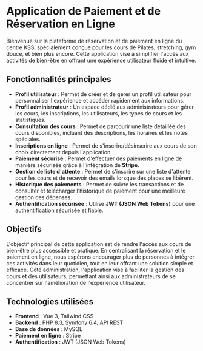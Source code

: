 # Application de Paiement et de Réservation en Ligne

Bienvenue sur la plateforme de réservation et de paiement en ligne du centre KSS, spécialement conçue pour les cours de Pilates, stretching, gym douce, et bien plus encore. Cette application vise à simplifier l'accès aux activités de bien-être en offrant une expérience utilisateur fluide et intuitive.

## Fonctionnalités principales

- **Profil utilisateur** : Permet de créer et de gérer un profil utilisateur pour personnaliser l'expérience et accéder rapidement aux informations.
- **Profil administrateur** : Un espace dédié aux administrateurs pour gérer les cours, les inscriptions, les utilisateurs, les types de cours et les statistiques.
- **Consultation des cours** : Permet de parcourir une liste détaillée des cours disponibles, incluant des descriptions, les horaires et les notes spéciales.
- **Inscriptions en ligne** : Permet de s'inscrire/désinscrire aux cours de son choix directement depuis l'application.
- **Paiement sécurisé** : Permet d'effectuer des paiements en ligne de manière sécurisée grâce à l'intégration de **Stripe**.
- **Gestion de liste d'attente** : Permet de s'inscrire sur une liste d'attente pour les cours et de recevoir des emails lorsque des places se libèrent.
- **Historique des paiements** : Permet de suivre les transactions et de consulter et télécharger l'historique de paiement pour une meilleure gestion des dépenses.
- **Authentification sécurisée** : Utilise **JWT (JSON Web Tokens)** pour une authentification sécurisée et fiable.


## Objectifs

L'objectif principal de cette application est de rendre l'accès aux cours de bien-être plus accessible et pratique. En centralisant la réservation et le paiement en ligne, nous espérons encourager plus de personnes à intégrer ces activités dans leur quotidien, tout en leur offrant une solution simple et efficace.
Côté administration, l'application vise à faciliter la gestion des cours et des utilisateurs, permettant ainsi aux administrateurs de se concentrer sur l'amélioration de l'expérience utilisateur.

## Technologies utilisées

- **Frontend** : Vue 3, Tailwind CSS
- **Backend** : PHP 8.3, Symfony 6.4, API REST
- **Base de données** : MySQL
- **Paiement en ligne** : Stripe
- **Authentification** : JWT (JSON Web Tokens)


